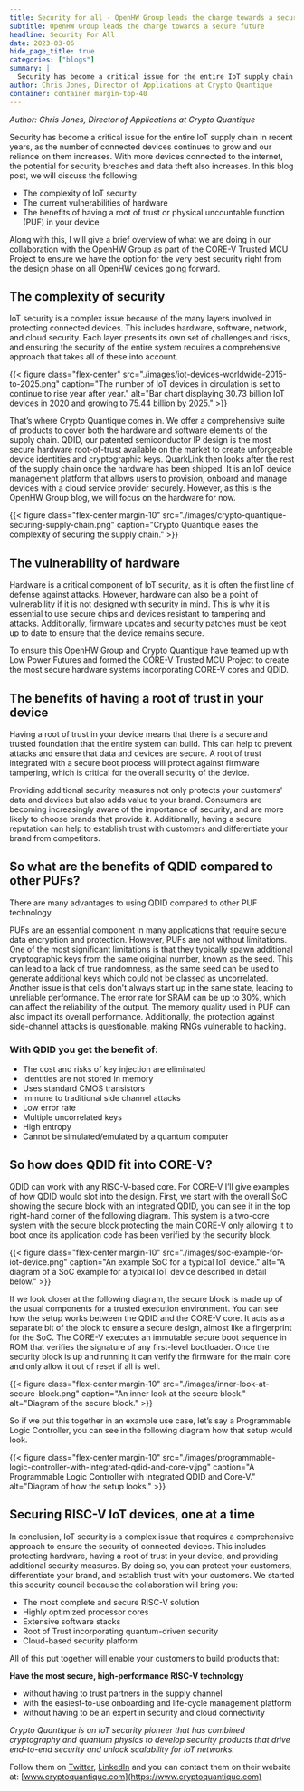 ```yaml
---
title: Security for all - OpenHW Group leads the charge towards a secure future
subtitle: OpenHW Group leads the charge towards a secure future
headline: Security For All
date: 2023-03-06
hide_page_title: true
categories: ["blogs"]
summary: |
  Security has become a critical issue for the entire IoT supply chain in recent years, as the number of connected devices continues to grow and our reliance on them increases.
author: Chris Jones, Director of Applications at Crypto Quantique
container: container margin-top-40
---
```


_Author: Chris Jones, Director of Applications at Crypto Quantique_

Security has become a critical issue for the entire IoT supply chain in recent
years, as the number of connected devices continues to grow and our reliance on
them increases. With more devices connected to the internet, the potential for
security breaches and data theft also increases. In this blog post, we will
discuss the following:

- The complexity of IoT security
- The current vulnerabilities of hardware
- The benefits of having a root of trust or physical uncountable function (PUF)
  in your device

Along with this, I will give a brief overview of what we are doing in our
collaboration with the OpenHW Group as part of the CORE-V Trusted MCU Project to
ensure we have the option for the very best security right from the design phase
on all OpenHW devices going forward.

## The complexity of security

IoT security is a complex issue because of the many layers involved in
protecting connected devices. This includes hardware, software, network, and
cloud security. Each layer presents its own set of challenges and risks, and
ensuring the security of the entire system requires a comprehensive approach
that takes all of these into account.

{{< figure class="flex-center" src="./images/iot-devices-worldwide-2015-to-2025.png" caption="The number of IoT devices in circulation is set to continue to rise year after year." alt="Bar chart displaying 30.73 billion IoT devices in 2020 and growing to 75.44 billion by 2025." >}}

That’s where Crypto Quantique comes in. We offer a comprehensive suite of
products to cover both the hardware and software elements of the supply chain.
QDID, our patented semiconductor IP design is the most secure hardware
root-of-trust available on the market to create unforgeable device identities
and cryptographic keys. QuarkLink then looks after the rest of the supply chain
once the hardware has been shipped. It is an IoT device management platform that
allows users to provision, onboard and manage devices with a cloud service
provider securely. However, as this is the OpenHW Group blog, we will focus on
the hardware for now.

{{< figure class="flex-center margin-10" src="./images/crypto-quantique-securing-supply-chain.png" caption="Crypto Quantique eases the complexity of securing the supply chain." >}}

## The vulnerability of hardware

Hardware is a critical component of IoT security, as it is often the first line
of defense against attacks. However, hardware can also be a point of
vulnerability if it is not designed with security in mind. This is why it is
essential to use secure chips and devices resistant to tampering and attacks.
Additionally, firmware updates and security patches must be kept up to date to
ensure that the device remains secure.

To ensure this OpenHW Group and Crypto Quantique have teamed up with Low Power
Futures and formed the CORE-V Trusted MCU Project to create the most secure
hardware systems incorporating CORE-V cores and QDID.

## The benefits of having a root of trust in your device

Having a root of trust in your device means that there is a secure and trusted
foundation that the entire system can build. This can help to prevent attacks
and ensure that data and devices are secure. A root of trust integrated with a
secure boot process will protect against firmware tampering, which is critical
for the overall security of the device.

Providing additional security measures not only protects your customers' data
and devices but also adds value to your brand. Consumers are becoming
increasingly aware of the importance of security, and are more likely to choose
brands that provide it. Additionally, having a secure reputation can help to
establish trust with customers and differentiate your brand from competitors.

## So what are the benefits of QDID compared to other PUFs?

There are many advantages to using QDID compared to other PUF technology.

PUFs are an essential component in many applications that require secure data
encryption and protection. However, PUFs are not without limitations. One of the
most significant limitations is that they typically spawn additional
cryptographic keys from the same original number, known as the seed. This can
lead to a lack of true randomness, as the same seed can be used to generate
additional keys which could not be classed as uncorrelated. Another issue is
that cells don't always start up in the same state, leading to unreliable
performance. The error rate for SRAM can be up to 30%, which can affect the
reliability of the output. The memory quality used in PUF can also impact its
overall performance. Additionally, the protection against side-channel attacks
is questionable, making RNGs vulnerable to hacking.

### With QDID you get the benefit of:

- The cost and risks of key injection are eliminated
- Identities are not stored in memory
- Uses standard CMOS transistors
- Immune to traditional side channel attacks
- Low error rate
- Multiple uncorrelated keys
- High entropy
- Cannot be simulated/emulated by a quantum computer

## So how does QDID fit into CORE-V?

QDID can work with any RISC-V-based core. For CORE-V I’ll give examples of how
QDID would slot into the design. First, we start with the overall SoC showing
the secure block with an integrated QDID, you can see it in the top right-hand
corner of the following diagram. This system is a two-core system with the
secure block protecting the main CORE-V only allowing it to boot once its
application code has been verified by the security block.

{{< figure class="flex-center margin-10" src="./images/soc-example-for-iot-device.png" caption="An example SoC for a typical IoT device." alt="A diagram of a SoC example for a typical IoT device described in detail below." >}}

If we look closer at the following diagram, the secure block is made up of the
usual components for a trusted execution environment. You can see how the setup
works between the QDID and the CORE-V core. It acts as a separate bit of the
block to ensure a secure design, almost like a fingerprint for the SoC. The
CORE-V executes an immutable secure boot sequence in ROM that verifies the
signature of any first-level bootloader. Once the security block is up and
running it can verify the firmware for the main core and only allow it out of
reset if all is well.

{{< figure class="flex-center margin-10" src="./images/inner-look-at-secure-block.png" caption="An inner look at the secure block." alt="Diagram of the secure block." >}}

So if we put this together in an example use case, let’s say a Programmable
Logic Controller, you can see in the following diagram how that setup would
look.

{{< figure class="flex-center margin-10" src="./images/programmable-logic-controller-with-integrated-qdid-and-core-v.jpg" caption="A Programmable Logic Controller with integrated QDID and Core-V." alt="Diagram of how the setup looks." >}}

## Securing RISC-V IoT devices, one at a time

In conclusion, IoT security is a complex issue that requires a comprehensive
approach to ensure the security of connected devices. This includes protecting
hardware, having a root of trust in your device, and providing additional
security measures. By doing so, you can protect your customers, differentiate
your brand, and establish trust with your customers. We started this security
council because the collaboration will bring you:

- The most complete and secure RISC-V solution
- Highly optimized processor cores
- Extensive software stacks
- Root of Trust incorporating quantum-driven security
- Cloud-based security platform

All of this put together will enable your customers to build products that:

**Have the most secure, high-performance RISC-V technology**

- without having to trust partners in the supply channel
- with the easiest-to-use onboarding and life-cycle management platform
- without having to be an expert in security and cloud connectivity

_Crypto Quantique is an IoT security pioneer that has combined cryptography and
quantum physics to develop security products that drive end-to-end security and
unlock scalability for IoT networks._

Follow them on [Twitter](https://twitter.com/CryptoQuantique),
[LinkedIn](https://www.linkedin.com/company/crypto-quantique) and you can
contact them on their website at: [www.cryptoquantique.com](https://www.cryptoquantique.com)
